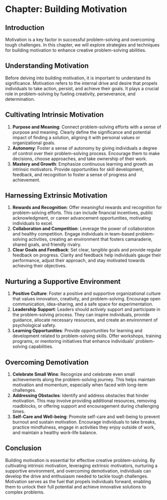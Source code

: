 Chapter: Building Motivation
============================

Introduction
------------

Motivation is a key factor in successful problem-solving and overcoming tough challenges. In this chapter, we will explore strategies and techniques for building motivation to enhance creative problem-solving abilities.

Understanding Motivation
------------------------

Before delving into building motivation, it is important to understand its significance. Motivation refers to the internal drive and desire that propels individuals to take action, persist, and achieve their goals. It plays a crucial role in problem-solving by fueling creativity, perseverance, and determination.

Cultivating Intrinsic Motivation
--------------------------------

1. **Purpose and Meaning**: Connect problem-solving efforts with a sense of purpose and meaning. Clearly define the significance and potential impact of finding a solution, aligning it with personal values or organizational goals.
2. **Autonomy**: Foster a sense of autonomy by giving individuals a degree of control over their problem-solving process. Encourage them to make decisions, choose approaches, and take ownership of their work.
3. **Mastery and Growth**: Emphasize continuous learning and growth as intrinsic motivators. Provide opportunities for skill development, feedback, and recognition to foster a sense of progress and achievement.

Harnessing Extrinsic Motivation
-------------------------------

1. **Rewards and Recognition**: Offer meaningful rewards and recognition for problem-solving efforts. This can include financial incentives, public acknowledgment, or career advancement opportunities, motivating individuals to excel.
2. **Collaboration and Competition**: Leverage the power of collaboration and healthy competition. Engage individuals in team-based problem-solving activities, creating an environment that fosters camaraderie, shared goals, and friendly rivalry.
3. **Clear Goals and Feedback**: Set clear, tangible goals and provide regular feedback on progress. Clarity and feedback help individuals gauge their performance, adjust their approach, and stay motivated towards achieving their objectives.

Nurturing a Supportive Environment
----------------------------------

1. **Positive Culture**: Foster a positive and supportive organizational culture that values innovation, creativity, and problem-solving. Encourage open communication, idea-sharing, and a safe space for experimentation.
2. **Leadership Support**: Leaders should actively support and participate in the problem-solving process. They can inspire individuals, provide guidance, allocate necessary resources, and create an environment of psychological safety.
3. **Learning Opportunities**: Provide opportunities for learning and development related to problem-solving skills. Offer workshops, training programs, or mentoring initiatives that enhance individuals' problem-solving capabilities.

Overcoming Demotivation
-----------------------

1. **Celebrate Small Wins**: Recognize and celebrate even small achievements along the problem-solving journey. This helps maintain motivation and momentum, especially when faced with long-term challenges.
2. **Addressing Obstacles**: Identify and address obstacles that hinder motivation. This may involve providing additional resources, removing roadblocks, or offering support and encouragement during challenging times.
3. **Self-Care and Well-being**: Promote self-care and well-being to prevent burnout and sustain motivation. Encourage individuals to take breaks, practice mindfulness, engage in activities they enjoy outside of work, and maintain a healthy work-life balance.

Conclusion
----------

Building motivation is essential for effective creative problem-solving. By cultivating intrinsic motivation, leveraging extrinsic motivators, nurturing a supportive environment, and overcoming demotivation, individuals can develop the drive and enthusiasm needed to tackle tough challenges. Motivation serves as the fuel that propels individuals forward, enabling them to unlock their full potential and achieve innovative solutions to complex problems.

